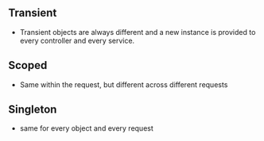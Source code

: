 ## Transient
- Transient objects are always different and a new instance is provided to every controller and every service.
## Scoped
- Same within the request, but different across different requests
## Singleton
- same for every object and every request